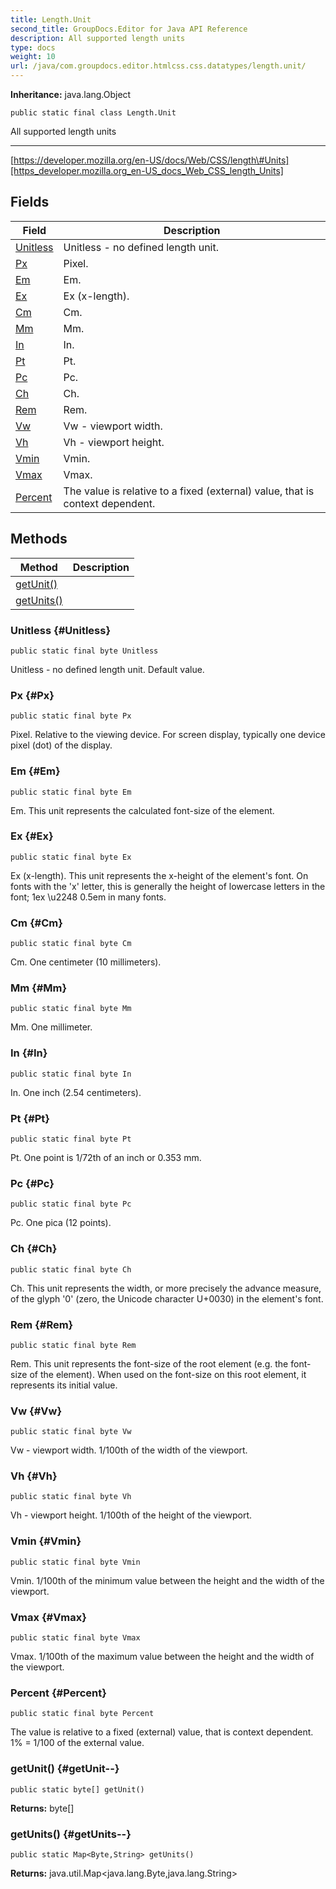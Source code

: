 ```yaml
---
title: Length.Unit
second_title: GroupDocs.Editor for Java API Reference
description: All supported length units
type: docs
weight: 10
url: /java/com.groupdocs.editor.htmlcss.css.datatypes/length.unit/
---
```

**Inheritance:**
java.lang.Object
```
public static final class Length.Unit
```

All supported length units

--------------------

[https://developer.mozilla.org/en-US/docs/Web/CSS/length\#Units][https_developer.mozilla.org_en-US_docs_Web_CSS_length_Units]


[https_developer.mozilla.org_en-US_docs_Web_CSS_length_Units]: https://developer.mozilla.org/en-US/docs/Web/CSS/length#Units
## Fields

| Field | Description |
| --- | --- |
| [Unitless](#Unitless) | Unitless - no defined length unit. |
| [Px](#Px) | Pixel. |
| [Em](#Em) | Em. |
| [Ex](#Ex) | Ex (x-length). |
| [Cm](#Cm) | Cm. |
| [Mm](#Mm) | Mm. |
| [In](#In) | In. |
| [Pt](#Pt) | Pt. |
| [Pc](#Pc) | Pc. |
| [Ch](#Ch) | Ch. |
| [Rem](#Rem) | Rem. |
| [Vw](#Vw) | Vw - viewport width. |
| [Vh](#Vh) | Vh - viewport height. |
| [Vmin](#Vmin) | Vmin. |
| [Vmax](#Vmax) | Vmax. |
| [Percent](#Percent) | The value is relative to a fixed (external) value, that is context dependent. |
## Methods

| Method | Description |
| --- | --- |
| [getUnit()](#getUnit--) |  |
| [getUnits()](#getUnits--) |  |
### Unitless {#Unitless}
```
public static final byte Unitless
```


Unitless - no defined length unit. Default value.

### Px {#Px}
```
public static final byte Px
```


Pixel. Relative to the viewing device. For screen display, typically one device pixel (dot) of the display.

### Em {#Em}
```
public static final byte Em
```


Em. This unit represents the calculated font-size of the element.

### Ex {#Ex}
```
public static final byte Ex
```


Ex (x-length). This unit represents the x-height of the element's font. On fonts with the 'x' letter, this is generally the height of lowercase letters in the font; 1ex \\u2248 0.5em in many fonts.

### Cm {#Cm}
```
public static final byte Cm
```


Cm. One centimeter (10 millimeters).

### Mm {#Mm}
```
public static final byte Mm
```


Mm. One millimeter.

### In {#In}
```
public static final byte In
```


In. One inch (2.54 centimeters).

### Pt {#Pt}
```
public static final byte Pt
```


Pt. One point is 1/72th of an inch or 0.353 mm.

### Pc {#Pc}
```
public static final byte Pc
```


Pc. One pica (12 points).

### Ch {#Ch}
```
public static final byte Ch
```


Ch. This unit represents the width, or more precisely the advance measure, of the glyph '0' (zero, the Unicode character U+0030) in the element's font.

### Rem {#Rem}
```
public static final byte Rem
```


Rem. This unit represents the font-size of the root element (e.g. the font-size of the <html> element). When used on the font-size on this root element, it represents its initial value.

### Vw {#Vw}
```
public static final byte Vw
```


Vw - viewport width. 1/100th of the width of the viewport.

### Vh {#Vh}
```
public static final byte Vh
```


Vh - viewport height. 1/100th of the height of the viewport.

### Vmin {#Vmin}
```
public static final byte Vmin
```


Vmin. 1/100th of the minimum value between the height and the width of the viewport.

### Vmax {#Vmax}
```
public static final byte Vmax
```


Vmax. 1/100th of the maximum value between the height and the width of the viewport.

### Percent {#Percent}
```
public static final byte Percent
```


The value is relative to a fixed (external) value, that is context dependent. 1% = 1/100 of the external value.

### getUnit() {#getUnit--}
```
public static byte[] getUnit()
```




**Returns:**
byte[]
### getUnits() {#getUnits--}
```
public static Map<Byte,String> getUnits()
```




**Returns:**
java.util.Map<java.lang.Byte,java.lang.String>
